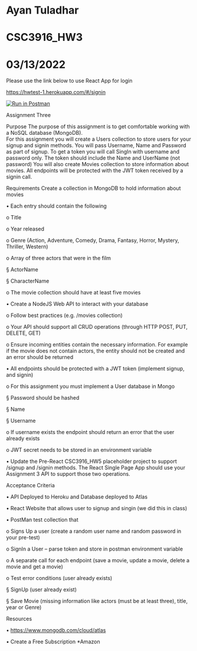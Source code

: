 # Ayan Tuladhar
# CSC3916_HW3
# 03/13/2022

Please use the link below to use React App for login


https://hwtest-1.herokuapp.com/#/signin



[![Run in Postman](https://run.pstmn.io/button.svg)](https://app.getpostman.com/run-collection/8bcbf0194a78ad5baac7?action=collection%2Fimport)


Assignment Three 
 
Purpose 
The purpose of this assignment is to get comfortable working with a NoSQL database (MongoDB).  
For  this  assignment  you  will  create  a  Users  collection  to  store  users  for  your
signup  and  signin methods. You will pass Username, Name and Password as part of signup.  To get a token you will 
call SingIn with username and password only.
The token should include the Name and UserName (not password) 
You  will  also  create  Movies  collection  to  store  information  about  movies.    All  endpoints  will  be 
protected with the JWT token received by a signin call.  


Requirements 
Create a collection in MongoDB to hold information about movies 

• Each entry should contain the following 

o Title 

o Year released 

o Genre  (Action,  Adventure,  Comedy,  Drama,  Fantasy,  Horror,  Mystery,  Thriller, 
Western) 

o Array of three actors that were in the film 

§ ActorName 


§ CharacterName 

o The movie collection should have at least five movies 

• Create a NodeJS Web API to interact with your database 

o Follow best practices (e.g. /movies collection) 

o Your API should support all CRUD operations (through HTTP POST, PUT, DELETE, GET) 

o Ensure incoming entities contain the necessary information.  For example if the movie 
does  not  contain  actors,  the  entity  should  not  be  created  and  an  error  should  be 
returned  

• All endpoints should be protected with a JWT token (implement signup, and signin) 

o For this assignment you must implement a User database in Mongo 

§ Password should be hashed  

§ Name 

§ Username  

o If username exists the endpoint should return an error that the user already exists 

o JWT secret needs to be stored in an environment variable 

• Update  the  Pre-React  CSC3916_HW5  placeholder  project  to  support  /signup  and  /signin 
methods.  The React Single Page App should use your Assignment 3 API to support those two 
operations. 

Acceptance Criteria 

• API Deployed to Heroku and Database deployed to Atlas 

• React Website that allows user to signup and singin (we did this in class) 

• PostMan test collection that  

o Signs Up a user (create a random user name and random password in your pre-test) 

o SignIn a User – parse token and store in postman environment variable 

o A separate call for each endpoint (save a movie, update a movie, delete a movie and 
get a movie) 

o Test error conditions (user already exists) 

§ SignUp (user already exist) 

§ Save  Movie  (missing  information  like  actors  (must  be  at  least  three),  title, 
year or Genre) 

Resources 

• https://www.mongodb.com/cloud/atlas 

• Create a Free Subscription *Amazon 
